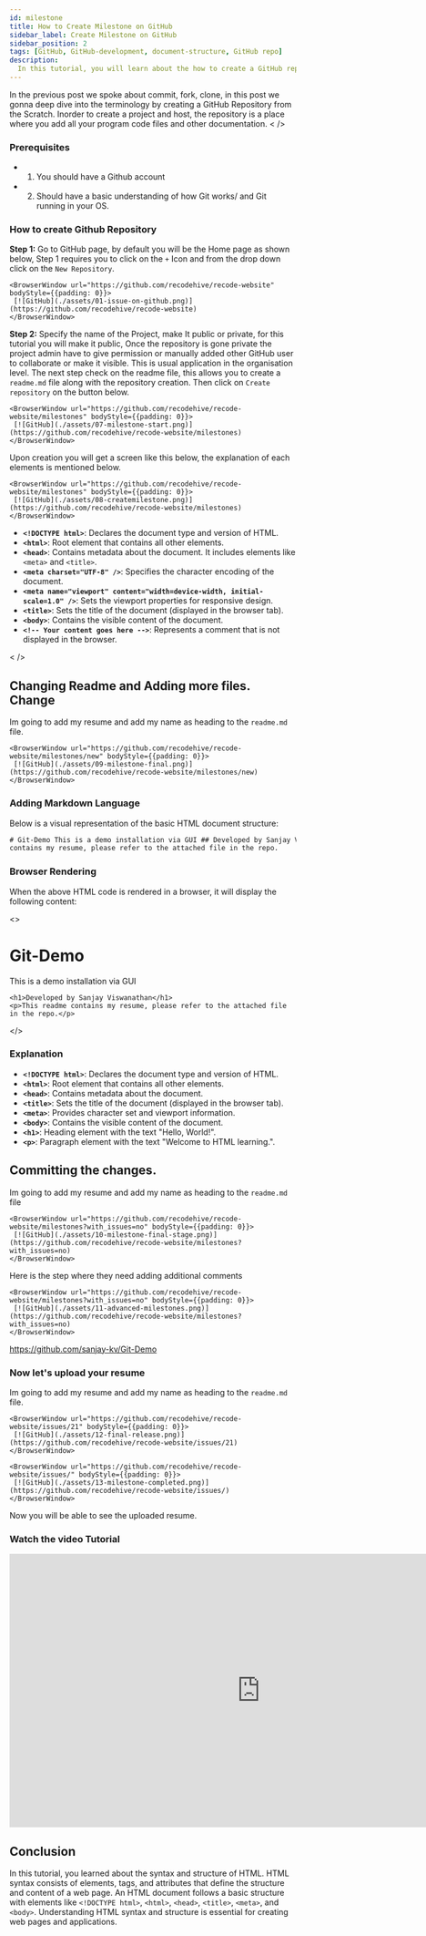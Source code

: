 ```yaml
---
id: milestone
title: How to Create Milestone on GitHub
sidebar_label: Create Milestone on GitHub
sidebar_position: 2
tags: [GitHub, GitHub-development, document-structure, GitHub repo]
description:
  In this tutorial, you will learn about the how to create a GitHub repo by Online GUI interface.
---
```


In the previous post we spoke about commit, fork, clone, in this post we gonna deep dive into the
terminology by creating a GitHub Repository from the Scratch. Inorder to create a project and host,
the repository is a place where you add all your program code files and other documentation. < />

### Prerequisites

- 1. You should have a Github account
- 2. Should have a basic understanding of how Git works/ and Git running in your OS.

### How to create Github Repository

**Step 1:** Go to GitHub page, by default you will be the Home page as shown below, Step 1 requires
you to click on the `+` Icon and from the drop down click on the `New Repository`.

    <BrowserWindow url="https://github.com/recodehive/recode-website" bodyStyle={{padding: 0}}>
     [![GitHub](./assets/01-issue-on-github.png)](https://github.com/recodehive/recode-website)
    </BrowserWindow>

**Step 2:** Specify the name of the Project, make It public or private, for this tutorial you will
make it public, Once the repository is gone private the project admin have to give permission or
manually added other GitHub user to collaborate or make it visible. This is usual application in the
organisation level. The next step check on the readme file, this allows you to create a `readme.md`
file along with the repository creation. Then click on `Create repository` on the button below.

    <BrowserWindow url="https://github.com/recodehive/recode-website/milestones" bodyStyle={{padding: 0}}>
     [![GitHub](./assets/07-milestone-start.png)](https://github.com/recodehive/recode-website/milestones)
    </BrowserWindow>

Upon creation you will get a screen like this below, the explanation of each elements is mentioned
below.

    <BrowserWindow url="https://github.com/recodehive/recode-website/milestones" bodyStyle={{padding: 0}}>
     [![GitHub](./assets/08-createmilestone.png)](https://github.com/recodehive/recode-website/milestones)
    </BrowserWindow>

- **`<!DOCTYPE html>`**: Declares the document type and version of HTML.
- **`<html>`**: Root element that contains all other elements.
- **`<head>`**: Contains metadata about the document. It includes elements like `<meta>` and
  `<title>`.
- **`<meta charset="UTF-8" />`**: Specifies the character encoding of the document.
- **`<meta name="viewport" content="width=device-width, initial-scale=1.0" />`**: Sets the viewport
  properties for responsive design.
- **`<title>`**: Sets the title of the document (displayed in the browser tab).
- **`<body>`**: Contains the visible content of the document.
- **`<!-- Your content goes here -->`**: Represents a comment that is not displayed in the browser.

< />

## Changing Readme and Adding more files. Change

Im going to add my resume and add my name as heading to the `readme.md` file.

    <BrowserWindow url="https://github.com/recodehive/recode-website/milestones/new" bodyStyle={{padding: 0}}>
     [![GitHub](./assets/09-milestone-final.png)](https://github.com/recodehive/recode-website/milestones/new)
    </BrowserWindow>

### Adding Markdown Language

Below is a visual representation of the basic HTML document structure:

```html title="readme.md"
# Git-Demo This is a demo installation via GUI ## Developed by Sanjay Viswanathan This readme
contains my resume, please refer to the attached file in the repo.
```

### Browser Rendering

When the above HTML code is rendered in a browser, it will display the following content:

<BrowserWindow url="https://github.com/sanjay-kv/Git-Demo/edit/main/README.md">
  <>
    <h1>Git-Demo</h1>
    <p>This is a demo installation via GUI</p>

    <h1>Developed by Sanjay Viswanathan</h1>
    <p>This readme contains my resume, please refer to the attached file in the repo.</p>

</> </BrowserWindow>

### Explanation

- **`<!DOCTYPE html>`**: Declares the document type and version of HTML.
- **`<html>`**: Root element that contains all other elements.
- **`<head>`**: Contains metadata about the document.
- **`<title>`**: Sets the title of the document (displayed in the browser tab).
- **`<meta>`**: Provides character set and viewport information.
- **`<body>`**: Contains the visible content of the document.
- **`<h1>`**: Heading element with the text "Hello, World!".
- **`<p>`**: Paragraph element with the text "Welcome to HTML learning.".

## Committing the changes.

Im going to add my resume and add my name as heading to the `readme.md` file

    <BrowserWindow url="https://github.com/recodehive/recode-website/milestones?with_issues=no" bodyStyle={{padding: 0}}>
     [![GitHub](./assets/10-milestone-final-stage.png)](https://github.com/recodehive/recode-website/milestones?with_issues=no)
    </BrowserWindow>

Here is the step where they need adding additional comments

    <BrowserWindow url="https://github.com/recodehive/recode-website/milestones?with_issues=no" bodyStyle={{padding: 0}}>
     [![GitHub](./assets/11-advanced-milestones.png)](https://github.com/recodehive/recode-website/milestones?with_issues=no)
    </BrowserWindow>

https://github.com/sanjay-kv/Git-Demo

### Now let's upload your resume

Im going to add my resume and add my name as heading to the `readme.md` file.

    <BrowserWindow url="https://github.com/recodehive/recode-website/issues/21" bodyStyle={{padding: 0}}>
     [![GitHub](./assets/12-final-release.png)](https://github.com/recodehive/recode-website/issues/21)
    </BrowserWindow>

    <BrowserWindow url="https://github.com/recodehive/recode-website/issues/" bodyStyle={{padding: 0}}>
     [![GitHub](./assets/13-milestone-completed.png)](https://github.com/recodehive/recode-website/issues/)
    </BrowserWindow>

Now you will be able to see the uploaded resume.

### Watch the video Tutorial

<iframe width="880" height="480" src="https://www.youtube.com/embed/XWjx-RjmhRM?list=PLrLTYhoDFx-kiuFiGQqVpYYZ56pIhUW63" title="How to create your first GitHub repository" frameborder="0" allow="accelerometer; autoplay; clipboard-write; encrypted-media; gyroscope; picture-in-picture; web-share" referrerpolicy="strict-origin-when-cross-origin" allowfullscreen></iframe>

## Conclusion

In this tutorial, you learned about the syntax and structure of HTML. HTML syntax consists of
elements, tags, and attributes that define the structure and content of a web page. An HTML document
follows a basic structure with elements like `<!DOCTYPE html>`, `<html>`, `<head>`, `<title>`,
`<meta>`, and `<body>`. Understanding HTML syntax and structure is essential for creating web pages
and applications.
